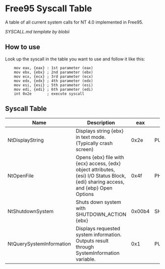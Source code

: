 # Free95 Syscall Table

A table of all current system calls for NT 4.0 implemented in Free95.

*SYSCALL.md template by blobii*

## How to use

Look up the syscall in the table you want to use and follow it like this:

``` 
    mov eax, {eax} : 1st parameter (eax)
    mov ebx, {ebx} ; 2nd parameter (ebx)
    mov ecx, {ecx} ; 3rd parameter (ecx)
    mov edx, {edx} ; 4th parameter (edx)
    mov esi, {esi} ; 5th parameter (esi)
    mov edi, {edi} ; 6th parameter (edi)
    int 0x2e       ; execute syscall
```
## Syscall Table
|Name           |Description                               |eax       |ebx                    |ecx       |edx       |esi       |edi       |ebp|
|---------------|------------------------------------------|----------|-----------------------|----------|----------|----------|----------|-|
|NtDisplayString|Displays string {ebx} in text mode. (Typically crash screen)       |0x2e      |PUNICODE_STRING        |null      |null      |null      |null      |null|
|NtOpenFile     |Opens {ebx} file with {ecx} access, {edx} object attributes, {esi} I/O Status Block, {edi} sharing access, and {ebp} Open Options|0x4f|PHANDLE|INT|POBJECT_ATTRIBUTES|PVOID|ULONG|ULONG|
|NtShutdownSystem|Shuts down system with SHUTDOWN_ACTION {ebx}       |0x00b4      |SHUTDOWN_ACTION        |null      |null      |null      |null      |null|
|NtQuerySystemInformation|Displays requested system information. Outputs result through SystemInformation variable.    |0x1    |PUNICODE_STRING    |null    |0x10000000    |null    |null    |null|
